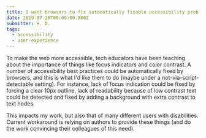 ```yaml
---
title: I want browsers to fix automatically fixable accessibility problems automatically
date: 2019-07-26T00:00:00.000Z
submitter: H. D.
tags:
  - accessibility
  - user-experience
---
```


To make the web more accessible, tech educators have been teaching about the importance of things like focus indicators and color contrast. A number of accessibility best practices could be automatically fixed by browsers, and this is what I'd like them to do (maybe under a not-via-script-detectable setting). For instance, lack of focus indication could be fixed by forcing a clear 10px outline, lack of readability because of low contrast text could be detected and fixed by adding a background with extra contrast to text nodes.

This impacts my work, but also that of many different users with disabilities. Current workaround is relying on authors to provide these things (and do the work convincing their colleagues of this need).
